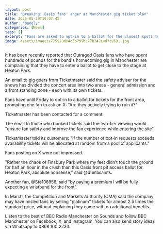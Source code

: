 ```yaml
---
layout: post
title: "Breaking: Oasis fans' anger at Manchester gig ticket plan"
date: 2025-05-29T19:07:48
author: "badely"
categories: [News]
tags: []
excerpt: "Fans are asked to opt-in to a ballot for the closest spots to the stage for 'safety' reasons."
image: assets/images/775920d04c5b795bc77b342e0d7c9691.jpg
---
```


It has been recently reported that Outraged Oasis fans who have spent hundreds of pounds for the band's homecoming gig in Manchester are complaining that they have to enter a ballot to get close to the stage at Heaton Park.

An email to gig goers from Ticketmaster said the safety adviser for the shows has divided the concert area into two areas - general admission and a front standing zone - each with its own tickets.

Fans have until Friday to opt-in to a ballot for tickets for the front area, prompting one fan to ask on X: "Are they actively trying to ruin it?"

Ticketmaster has been contacted for a comment.

The email to those who booked tickets said the two-tier viewing would "ensure fan safety and improve the fan experience while entering the site".

Ticketmaster told its customers: "If the number of opt-in requests exceeds availability tickets will be allocated at random from a pool of applicants."

Fans posting on X were not impressed. 

"Rather the chaos of Finsbury Park where my feet didn't touch the ground for half an hour in the crush than this Oasis front pit access ballot for Heaton Park, absolute nonsense," said @dumbsaints.

Another fan, @Ste106956, said "by paying a premium I will be fully expecting a wristband for the front".

In March, the Competition and Markets Authority (CMA) said the company may have misled fans by selling "platinum" tickets for almost 2.5 times the standard price, without explaining they came with no additional benefits.

Listen to the best of BBC Radio Manchester on Sounds and follow BBC Manchester on Facebook, X, and Instagram. You can also send story ideas via Whatsapp to 0808 100 2230.

